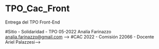 # TPO_Cac_Front
Entrega del TPO Front-End

#Sitio - Solidaridad - TPO 05-2022 Analía Farinazzo analia.farinazzo@gmail.com -->
#CAC 2022 - Comisión 22066 - Docente Ariel Palazzesi-->
